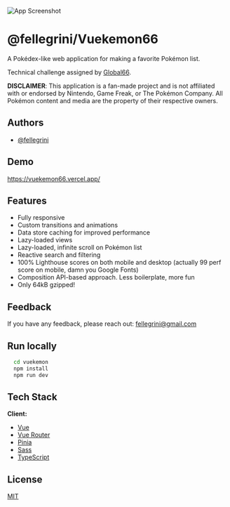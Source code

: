 
![App Screenshot](https://vuekemon66.vercel.app/og.png)


# @fellegrini/Vuekemon66

A Pokédex-like web application for making a favorite Pokémon list.

Technical challenge assigned by [Global66](https://global66.com/ar).

**DISCLAIMER**: This application is a fan-made project and is not affiliated with or endorsed by Nintendo, Game Freak, or The Pokémon Company. All Pokémon content and media are the property of their respective owners.


## Authors

- [@fellegrini](https://www.github.com/fellegrini)


## Demo

https://vuekemon66.vercel.app/


## Features

- Fully responsive
- Custom transitions and animations
- Data store caching for improved performance
- Lazy-loaded views
- Lazy-loaded, infinite scroll on Pokémon list
- Reactive search and filtering
- 100% Lighthouse scores on both mobile and desktop (actually 99 perf score on mobile, damn you Google Fonts)
- Composition API-based approach. Less boilerplate, more fun
- Only 64kB gzipped!



## Feedback

If you have any feedback, please reach out: fellegrini@gmail.com


## Run locally

```bash
  cd vuekemon
  npm install
  npm run dev
```
    
## Tech Stack

**Client:** 
- [Vue](https://vuejs.org/)
- [Vue Router](https://router.vuejs.org/)
- [Pinia](https://pinia.vuejs.org/)
- [Sass](https://sass-lang.com/)
- [TypeScript](https://www.typescriptlang.org/)



## License

[MIT](https://choosealicense.com/licenses/mit/)

